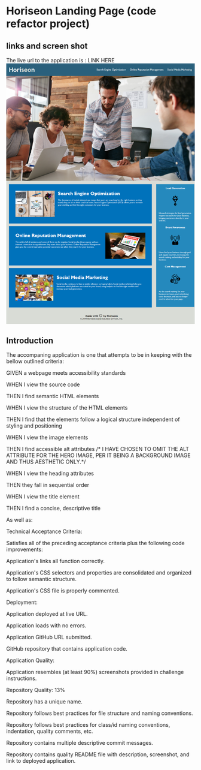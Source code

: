 # Horiseon Landing Page (code refactor project)

## links and screen shot
The live url to the application is : LINK HERE
![webpage screenshot](./assets/images/final_landing_page.png)

## Introduction 

The accompaning application is one that attempts to be in keeping with the bellow outlined criteria:

GIVEN a webpage meets accessibility standards

WHEN I view the source code

THEN I find semantic HTML elements

WHEN I view the structure of the HTML elements

THEN I find that the elements follow a logical structure independent of styling and positioning

WHEN I view the image elements

THEN I find accessible alt attributes /* I HAVE CHOSEN TO OMIT THE ALT ATTRIBUTE FOR THE HERO IMAGE, PER IT BEING A BACKGROUND IMAGE AND THUS AESTHETIC ONLY.*/

WHEN I view the heading attributes

THEN they fall in sequential order

WHEN I view the title element

THEN I find a concise, descriptive title

As well as:

Technical Acceptance Criteria: 

Satisfies all of the preceding acceptance criteria plus the following code improvements:

Application's links all function correctly.

Application's CSS selectors and properties are consolidated and organized to follow semantic structure.

Application's CSS file is properly commented.

Deployment: 

Application deployed at live URL.

Application loads with no errors.

Application GitHub URL submitted.

GitHub repository that contains application code.

Application Quality: 

Application resembles (at least 90%) screenshots provided in challenge instructions.

Repository Quality: 13%

Repository has a unique name.

Repository follows best practices for file structure and naming conventions.

Repository follows best practices for class/id naming conventions, indentation, quality comments, etc.

Repository contains multiple descriptive commit messages.

Repository contains quality README file with description, screenshot, and link to deployed application.




